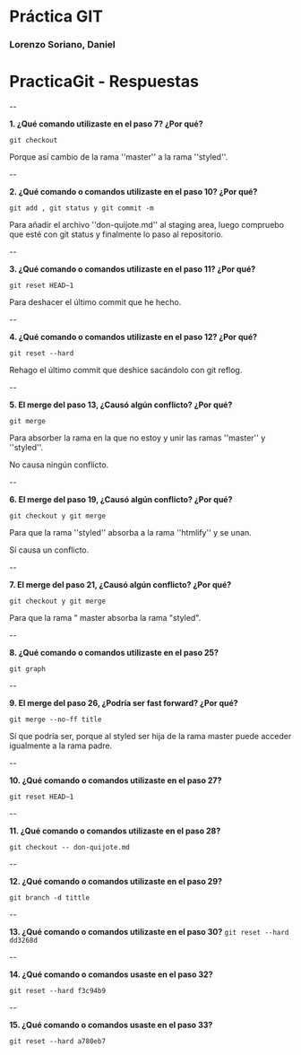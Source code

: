 # Práctica GIT

### Lorenzo Soriano, Daniel

# PracticaGit - Respuestas

--

**1. ¿Qué comando utilizaste en el paso 7? ¿Por qué?**

`git checkout` 

Porque así cambio de la rama ''master'' a la rama ''styled''.

--

**2. ¿Qué comando o comandos utilizaste en el paso 10? ¿Por qué?**

`git add , git status y git commit -m` 

Para añadir el archivo ''don-quijote.md'' al staging area, luego compruebo que esté con git status y finalmente lo paso al repositorio.

--

**3. ¿Qué comando o comandos utilizaste en el paso 11? ¿Por qué?**

`git reset HEAD~1` 

Para deshacer el último commit que he hecho.

--

**4. ¿Qué comando o comandos utilizaste en el paso 12? ¿Por qué?**

`git reset --hard`

Rehago el último commit que deshice sacándolo con git reflog.

--

**5. El merge del paso 13, ¿Causó algún conflicto? ¿Por qué?**
`git merge`
Para absorber la rama en la que no estoy y unir las ramas ''master'' y ''styled''.

No causa ningún conflicto.

--

**6. El merge del paso 19, ¿Causó algún conflicto? ¿Por qué?**`git checkout y git merge`
Para que la rama ''styled'' absorba a la rama ''htmlify'' y se unan.

Sí causa un conflicto.

--

**7. El merge del paso 21, ¿Causó algún conflicto? ¿Por qué?**
`git checkout y git merge`
Para que la rama " master absorba la rama "styled".--
**8. ¿Qué comando o comandos utilizaste en el paso 25?**`git graph`

--

**9. El merge del paso 26, ¿Podría ser fast forward? ¿Por qué?**`git merge --no-ff title`
Sí que podría ser, porque al styled ser hija de la rama master puede acceder igualmente a la rama padre.

--

**10. ¿Qué comando o comandos utilizaste en el paso 27?**

`git reset HEAD~1`

--

**11. ¿Qué comando o comandos utilizaste en el paso 28?**

`git checkout -- don-quijote.md`

--

**12. ¿Qué comando o comandos utilizaste en el paso 29?**

`git branch -d tittle`

--

**13. ¿Qué comando o comandos utilizaste en el paso 30?**
`git reset --hard dd3268d`

--

**14. ¿Qué comando o comandos usaste en el paso 32?**

`git reset --hard f3c94b9`

--

**15. ¿Qué comando o comandos usaste en el paso 33?**

`git reset --hard a780eb7`